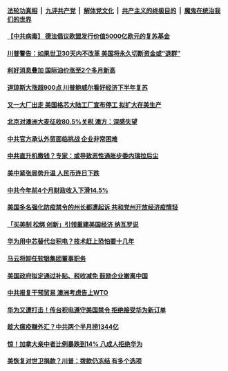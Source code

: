 ####  [法轮功真相](../../../../basic/blob/master/README.md?t=05191501) &nbsp;|&nbsp; [九评共产党](../../../../9ping.md/blob/master/README.md?t=05191501) &nbsp;|&nbsp; [解体党文化](../../../../jtdwh.md/blob/master/README.md?t=05191501)  &nbsp;|&nbsp; [共产主义的终极目的](../../../../gczydzjmd.md/blob/master/README.md?t=05191501) &nbsp;|&nbsp; [魔鬼在统治我们的世界](../../../../mgztzwmdsj.md/blob/master/README.md?t=05191501) 

#### [【中共病毒】 德法倡议欧盟发行价值5000亿欧元的复苏基金](../pages/soh7/380359.md?t=05191501) 
#### [川普警告：如果世卫30天内不改革 美国将永久切断资金或“退群”](../pages/soh7/380437.md?t=05191501) 
#### [利好消息叠加 国际油价涨至2个多月新高](../pages/soh7/380401.md?t=05191501) 
#### [道琼斯大涨超900点 川普鲍威尔看好经济下半年复苏](../pages/soh7/380353.md?t=05191501) 
#### [又一大厂出走 美国格芯大陆工厂宣布停工 拟扩大在美生产 ](../pages/soh7/380278.md?t=05191501) 
#### [北京对澳洲大麦征收80.5%关税 澳方：深感失望](../pages/soh7/380248.md?t=05191501) 
#### [中共官方承认外贸面临挑战 企业非常困难 ](../pages/soh7/380212.md?t=05191501) 
#### [中共直升机撒钱？专家：或导致恶性通胀步委内瑞拉后尘](../pages/soh7/380203.md?t=05191501) 
#### [美中紧张局势升温 人民币连日下跌](../pages/soh7/380215.md?t=05191501) 
#### [中共今年前4个月财政收入下滑14.5%](../pages/soh7/380209.md?t=05191501) 
#### [美国多名强化防疫禁令的州长都遭起诉 共和党州开放经济疫情轻](../pages/soh7/380182.md?t=05191501) 
#### [「买美制 松绑 创新」引领重建美国经济 纳瓦罗说](../pages/soh7/380191.md?t=05191501) 
#### [华为用中芯替代台积电？技术赶上恐怕要十几年](../pages/soh7/380044.md?t=05191501) 
#### [马云将卸任软银集团董事职务](../pages/soh7/380038.md?t=05191501) 
#### [美国政府拟定通过补贴、税收减免 鼓励企业搬离中国 ](../pages/soh7/379996.md?t=05191501) 
#### [中共报复干预贸易 澳洲考虑告上WTO](../pages/soh7/379981.md?t=05191501) 
#### [华为又遭打击！传台积电遵守美国禁令 拒绝接受华为新订单 ](../pages/soh7/379987.md?t=05191501) 
#### [趁大瘟疫赚外汇？中共两个半月捞1344亿](../pages/soh7/379912.md?t=05191501) 
#### [惊！加拿大亲中者比例暴跌到14%  八成人拒绝华为](../pages/soh7/379819.md?t=05191501) 
#### [美恢复对世卫捐款？川普：拨款仍冻结 有多个选项 ](../pages/soh7/379669.md?t=05191501) 
